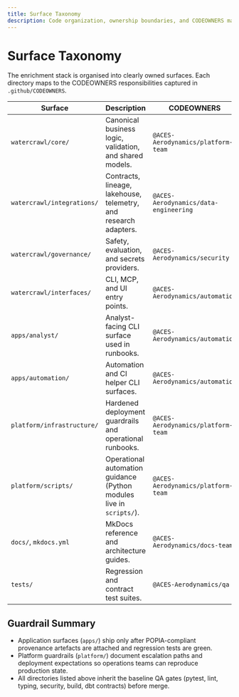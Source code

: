 ```yaml
---
title: Surface Taxonomy
description: Code organization, ownership boundaries, and CODEOWNERS mapping
---
```


# Surface Taxonomy

The enrichment stack is organised into clearly owned surfaces. Each directory
maps to the CODEOWNERS responsibilities captured in `.github/CODEOWNERS`.

| Surface | Description | CODEOWNERS |
| --- | --- | --- |
| `watercrawl/core/` | Canonical business logic, validation, and shared models. | `@ACES-Aerodynamics/platform-team` |
| `watercrawl/integrations/` | Contracts, lineage, lakehouse, telemetry, and research adapters. | `@ACES-Aerodynamics/data-engineering` |
| `watercrawl/governance/` | Safety, evaluation, and secrets providers. | `@ACES-Aerodynamics/security` |
| `watercrawl/interfaces/` | CLI, MCP, and UI entry points. | `@ACES-Aerodynamics/automation` |
| `apps/analyst/` | Analyst-facing CLI surface used in runbooks. | `@ACES-Aerodynamics/automation` |
| `apps/automation/` | Automation and CI helper CLI surfaces. | `@ACES-Aerodynamics/automation` |
| `platform/infrastructure/` | Hardened deployment guardrails and operational runbooks. | `@ACES-Aerodynamics/platform-team` |
| `platform/scripts/` | Operational automation guidance (Python modules live in `scripts/`). | `@ACES-Aerodynamics/platform-team` |
| `docs/`, `mkdocs.yml` | MkDocs reference and architecture guides. | `@ACES-Aerodynamics/docs-team` |
| `tests/` | Regression and contract test suites. | `@ACES-Aerodynamics/qa` |

## Guardrail Summary

- Application surfaces (`apps/`) ship only after POPIA-compliant provenance
  artefacts are attached and regression tests are green.
- Platform guardrails (`platform/`) document escalation paths and deployment
  expectations so operations teams can reproduce production state.
- All directories listed above inherit the baseline QA gates (pytest, lint,
  typing, security, build, dbt contracts) before merge.
